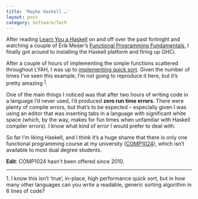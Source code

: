 ```yaml
---
title: 'Maybe Haskell …'
layout: post
category: Software/Tech
---
```


After reading [Learn You a Haskell][1] on and off over the past fortnight and watching a couple of Erik Meijer’s [Functional Programming Fundamentals][2],
I finally got around to installing the Haskell platform and firing up GHCi.

After a couple of hours of implementing the simple functions scattered throughout LYAH, I was up to [implementing quick sort][3].
Given the number of times I’ve seen this example, I’m not going to reproduce it here, but it’s pretty amazing <sup>[1](#f1)</sup>.

One of the main things I noticed was that after two hours of writing code in a language I’d never used, I’d produced
**zero run time errors**. There were plenty of compile errors, but that’s to be expected – especially given I was
using an editor that was inserting tabs in a language with significant white space (which, by the way, makes for fun
times when unfamiliar with Haskell compiler errors). I know what kind of error I would prefer to deal with.

So far I’m liking Haskell, and I think it’s a huge shame that there is only one functional programming course at
my university ([COMP1024][4]), which isn’t available to most dual degree students.

**Edit**: COMP1024 hasn't been offered since 2010.

* * *

<a name="f1"></a>1. I know this isn’t ‘true’, in-place, high performance quick sort, but in how many other languages can you write a readable, generic sorting algorithm in 6 lines of code?

 [1]: http://learnyouahaskell.com/ "Learn You a Haskell"
 [2]: http://channel9.msdn.com/Series/C9-Lectures-Erik-Meijer-Functional-Programming-Fundamentals "Erik Meijer - Functional Programming Fundamentals"
 [3]: http://learnyouahaskell.com/recursion#quick-sort "Learn You a Haskell - Recursion"
 [4]: http://www.uq.edu.au/study/course.html?course_code=COMP1024 "Conceptual Foundations of Computer Programming (COMP1024)"

